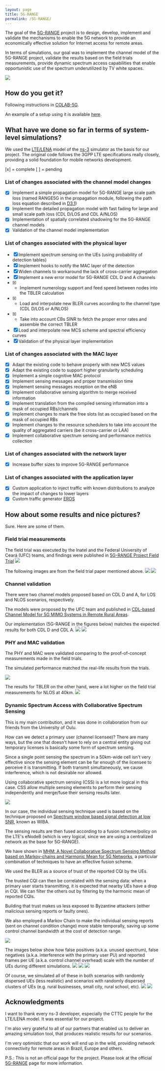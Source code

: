 ```yaml
---
layout: page
title: 5G-RANGE
permalink: /5G-RANGE/
---
```


The goal of the [5G-RANGE](http://5g-range.eu/) project is to design, develop, 
implement and validate the mechanisms to enable the 5G network to provide an 
economically effective solution for Internet access for remote areas.

In terms of simulations, our goal was to implement the channel model of the 5G-RANGE project, 
validate the results based on the field trials measurements, provide dynamic spectrum access capabilities
that enable opportunistic use of the spectrum underutilized by TV white spaces.

![](/NS3/img/5g-range/scenario.jpg)

## How do you get it?
Following instructions in [COLAB-5G](https://gabrielcarvfer.github.io/NS3/COLAB_5G/).

An example of a setup using it is available [here](https://github.com/Gabrielcarvfer/NS3/blob/NS3.30.1-colab5g/scratch/5grange_cdl_test.cc).

## What have we done so far in terms of system-level simulations?

We used the [LTE/LENA](http://networks.cttc.es/mobile-networks/software-tools/lena/) model 
of the [ns-3](https://www.nsnam.org/) simulator as the basis for our project. 
The original code follows the 3GPP LTE specifications really closely, 
providing a solid foundation for mobile networks development.

[x] = complete
[ ] = pending

### List of changes associated with the channel model changes
- [x] Implement a simple propagation model for 5G-RANGE large scale path loss (named RANGE5G in the propagation module,
 following the path loss equation described in 
 [D3.1](http://5g-range.eu/wp-content/uploads/2018/04/D3.1-Physical-layer-of-the-5G-RANGE-Part-I.zip))
- [x] Implement the detailed propagation model with fast fading for large and small scale path loss (CDL D/LOS and CDL A/NLOS)
- [x] Implementation of spatially correlated shadowing for the 5G-RANGE channel models
- [x] Validation of the channel model implementation

### List of changes associated with the physical layer
- [x] Implement spectrum sensing on the UEs (using probability of detection tables)
- [x] Implement hooks to notify the MAC layer of the detection
- [x] Widen channels to workaround the lack of cross-carrier aggregation
- [x] Implement a new error model for 5G-RANGE CDL D and A channels
- [x] - Implement numerology support and feed speed between nodes into the TBLER calculation
- [x] - Load and interpolate new BLER curves according to the channel type (CDL D/LOS or A/NLOS)
- [x] - Take into account CBs SINR to fetch the proper error rates and assemble the correct TBLER
- [x] Load and interpolate new MCS scheme and spectral efficiency curves
- [x] Validation of the physical layer implementation

### List of changes associated with the MAC layer
- [x] Adapt the existing code to behave properly with new MCS values
- [x] Adapt the existing code to support higher granularity scheduling 
- [x] Implement a simple cognitive MAC protocol
- [x] Implement sensing messages and proper transmission time
- [x] Implement sensing messages reception on the eNB
- [x] Implement collaborative sensing algorithm to merge received information
- [x] Implement translation from the compiled sensing information into a mask of occupied RBs/channels
- [x] Implement changes to mark the free slots list as occupied based on the mask of occupied RBs
- [x] Implement changes to the resource schedulers to take into account the quality of aggregated carriers (be it cross-carrier or LAA)
- [x] Implement collaborative spectrum sensing and performance metrics collection

### List of changes associated with the network layer
- [x] Increase buffer sizes to improve 5G-RANGE performance

### List of changes associated with the application layer
- [x] Custom application to inject traffic with known distributions to analyze the impact of changes to lower layers
- [x] Custom traffic generator [EROS](https://github.com/notopoloko/Eros) 

## How about some results and nice pictures?
Sure. Here are some of them.

### Field trial measurements

The field trial was executed by the Inatel and the Federal University of Ceará (UFC) teams, and findings were published in 
[5G-RANGE Project Field Trial](https://ieeexplore.ieee.org/document/8802021)
![](/NS3/img/5g-range/area-medidas.png)

The following images are from the field trial paper mentioned above.
![](/NS3/img/5g-range/medidas.png)
![](/NS3/img/5g-range/medidas_2.png)


### Channel validation

There were two channel models proposed based on CDL D and A, for LOS and NLOS scenarios, respectively.

The models were proposed by the UFC team and published 
in [CDL-based Channel Model for 5G MIMO Systems in Remote Rural Areas](https://ieeexplore.ieee.org/document/8877334).

Our implementation (5G-RANGE in the figures below) matches the expected results for both CDL D and CDL A.
![](/NS3/img/5g-range/cdl-d-validation.png)
![](/NS3/img/5g-range/cdl-a-validation.png)

### PHY and MAC validation

The PHY and MAC were validated comparing to the proof-of-concept measurements made in the field trials.

The simulated performance matched the real-life results from the trials.

![](/NS3/img/5g-rcolab-validation-part1.png)

The results for TBLER on the other hand, were a lot higher on the field trial measurements for NLOS at 40km.
![](/NS3/img/5g-rcolab-validation-part2.png)


### Dynamic Spectrum Access with Collaborative Spectrum Sensing

This is my main contribution, and it was done in collaboration from our friends from the University of Oulu.

How can we detect a primary user (channel licensee)? There are many ways, but the one that doesn't have to rely on
a central entity giving out temporary licenses is basically some form of spectrum sensing.

Since a single point sensing the spectrum in a 50km-wide cell isn't very effective since the sensing
element can be far enough of the licensee to perceive it is transmitting. If both transmit simultaneously,
we cause interference, which is not desirable nor allowed. 

Using collaborative spectrum sensing (CSS) is a lot more logical in this case.
CSS allow multiple sensing elements to perform their sensing independently
and merge/fuse their sensing results later.

![](/NS3/img/5g-range/spectrum-sensing.png)

In our case, the individual sensing technique used is based on the technique proposed on 
[Spectrum window based signal detection at low SNR](https://ieeexplore.ieee.org/document/8398726),
known as WIBA.

The sensing results are then fused according to a fusion scheme/policy on the LTE's eNodeB
(which is very logical, since we are using a centralized network as the base for 5G-RANGE).

We have shown in [MHM: A Novel Collaborative Spectrum Sensing Method based on Markov-chains and Harmonic Mean for 5G Networks](https://ieeexplore.ieee.org/document/9142763),
a particular combination of techniques to have an effective fusion scheme.

We used the BLER as a source of trust of the reported CQI by the UEs.

The trusted CQI can then be correlated with the sensing data: when a primary user starts transmitting, 
it is expected that nearby UEs have a drop in CQI. We can filter the others out by filtering by the
harmonic mean of reported CQIs.

Building that trust makes us less exposed to Byzantine attackers (either malicious sensing reports or faulty ones).

We also employed a Markov Chain to make the individual sensing reports (sent on channel condition change) 
more stable temporally, saving up some control channel bandwidth at the cost of detection range.

![](/NS3/img/5g-range/MHM_topology_random_attackers_05_fusion_12.png)

The images below show how false positives (a.k.a. unused spectrum), 
false negatives (a.k.a. interference with the primary user PU)
and reported frames per UE (a.k.a. control channel overhead) 
scale with the number of UEs during different simulations.
![](/NS3/img/5g-range/sensing_per_scenario_ues_20_simulationCase_11.png)
![](/NS3/img/5g-range/sensing_per_scenario_ues_20_simulationCase_11.png)
![](/NS3/img/5g-range/sensing_per_scenario_ues_20_simulationCase_11.png)

Of course, we simulated all of these in both scenarios with randomly dispersed UEs (less realistic)
and scenarios with randomly dispersed clusters of UEs (e.g. rural businesses, small city, rural school, etc).
![](/NS3/img/5g-range/mac-ver-sce1.png)
![](/NS3/img/5g-range/mac-ver-sce2.png)

## Acknowledgments
I want to thank every ns-3 developer, especially the CTTC people for the LTE/LENA model. 
It was essential for our project.

I'm also very grateful to all of our partners that enabled us to deliver an amazing simulation tool, 
that produces realistic results for our scenarios. 

I'm very optimistic that our work will end up in the wild, providing network connectivity for remote areas in Brazil,
Europe and others.

P.S.: This is not an official page for the project. 
Please look at the official [5G-RANGE](http://5g-range.eu/) page for more information.